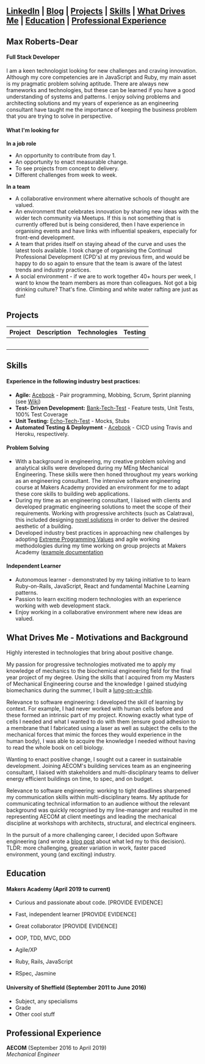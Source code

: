 [LinkedIn](LINK) | [Blog](LINK) | [Projects](#githubProjects) | [Skills](#skills) | [What Drives Me](#drivers) | [Education](#education) | [Professional Experience](#professionalExperience) 
---

## Max Roberts-Dear

#### Full Stack Developer

I am a keen technologist looking for new challenges and craving innovation. Although my core competencies are in JavaScript and Ruby, my main asset is my pragmatic problem solving aptitude. There are always new frameworks and technologies, but these can be learned if you have a good understanding of systems and patterns. I enjoy solving problems and architecting solutions and my years of experience as an engineering consultant have taught me the importance of keeping the business problem that you are trying to solve in perspective.

#### What I'm looking for

**In a job role**

* An opportunity to contribute from day 1. 
* An opportunity to enact measurable change.
* To see projects from concept to delivery.
* Different challenges from week to week.

**In a team**

* A collaborative environment where alternative schools of thought are valued.
* An environment that celebrates innovation by sharing new ideas with the wider tech community via Meetups. If this is not something that is currently offered but is being considered, then I have experience in organising events and have links with influential speakers, especially for front-end development. 
* A team that prides itself on staying ahead of the curve and uses the latest tools available. I took charge of organising the Continual Professional Development (CPD's) at my previous firm, and would be happy to do so again to ensure that the team is aware of the latest trends and industry practices. 
* A social environment - if we are to work together 40+ hours per week, I want to know the team members as more than colleagues. Not got a big drinking culture? That's fine. Climbing and white water rafting are just as fun!

## <a name = "githubProjects">Projects</a>

| Project     | Description | Technologies | Testing |
|-------------|:-------------:|:------------:| :------------:|
| | | | | 
| | | | |
| | | | |
| | | | |
| | | | |


## <a name = "skills">Skills</a>

#### Experience in the following industry best practices:

- **Agile:** [Acebook](https://github.com/MaxRobertsDear/acebook-Isambard) - Pair programming, Mobbing, Scrum, Sprint planning (see [Wiki](https://github.com/MaxRobertsDear/acebook-Isambard/wiki))
- **Test- Driven Development:** [Bank-Tech-Test](LINK) - Feature tests, Unit Tests, 100% Test Coverage
- **Unit Testing:** [Echo-Tech-Test](LINK) - Mocks, Stubs
- **Automated Testing & Deployment**  - [Acebook](https://github.com/MaxRobertsDear/acebook-Isambard) - CICD using Travis and Heroku, respectively.

#### Problem Solving
- With a background in engineering, my creative problem solving and analytical skills were developed during my MEng Mechanical Engineering. These skills were then honed throughout my years working as an engineering consultant. The intensive software engineering course at Makers Academy provided an environment for me to adapt these core skills to building web applications. 
- During my time as an engineering consultant, I liaised with clients and developed pragmatic engineering solutions to meet the scope of their requirements. Working with progressive architects (such as Calatrava), this included designing [novel solutions](https://www.greenwichpeninsula.co.uk/whats-on/the-peninsulist/peninsula-place/) in order to deliver the desired aesthetic of a building. 
- Developed industry best practices in approaching new challenges by adopting [Extreme Programming Values](http://www.extremeprogramming.org/values.html) and agile working methodologies during my time working on group projects at Makers Academy ([example documentation](https://github.com/MaxRobertsDear/acebook-Isambard/wiki) 

#### Independent Learner
- Autonomous learner - demonstrated by my taking initiative to to learn Ruby-on-Rails, JavaScript, React and fundamental Machine Learning patterns.
- Passion to learn exciting modern technologies with an experience working with web development stack.
- Enjoy working in a collaborative environment where new ideas are valued.

## <a name = "drivers">What Drives Me - Motivations and Background</a> 

Highly interested in technologies that bring about positive change. 

My passion for progressive technologies motivated me to apply my knowledge of mechanics to the biochemical engineering field for the final year project of my degree. Using the skills that I acquired from my Masters of Mechanical Engineering course and the knowledge I gained studying biomechanics during the summer, I built a [lung-on-a-chip](LINK).

Relevance to software engineering: I developed the skill of learning by context. For example, I had never worked with human cells before and these formed an intrinsic part of my project. Knowing exactly what type of cells I needed and what I wanted to do with them (ensure good adhesion to a membrane that I fabricated using a laser as well as subject the cells to the mechanical forces that mimic the forces they would experience in the human body), I was able to acquire the knowledge I needed without having to read the whole book on cell biology. 

Wanting to enact positive change, I sought out a career in sustainable development. Joining AECOM's building services team as an engineering consultant, I liaised with stakeholders and multi-disciplinary teams to deliver energy efficient buildings on time, to spec, and on budget.

Relevance to software engineering: working to tight deadlines sharpened my communication skills within multi-disciplinary teams. My aptitude for communicating technical information to an audience without the relevant background was quickly recognised by my line-manager and resulted in me representing AECOM at client meetings and leading the mechanical discipline at workshops with architects, structural, and electrical engineers. 

In the pursuit of a more challenging career, I decided upon Software engineering (and wrote a [blog post](LINK) about what led my to this decision). TLDR: more challenging, greater variation in work, faster paced environment, young (and exciting) industry.

## <a name = "education">Education</a>


#### Makers Academy (April 2019 to current)

- Curious and passionate about code. [PROVIDE EVIDENCE]
- Fast, independent learner [PROVIDE EVIDENCE]
- Great collaborator [PROVIDE EVIDENCE]

- OOP, TDD, MVC, DDD
- Agile/XP
- Ruby, Rails, JavaScript
- RSpec, Jasmine

#### University of Sheffield (September 2011 to June 2016)

- Subject, any specialisms
- Grade
- Other cool stuff

## <a name = "professionalExperience">Professional Experience</a>

**AECOM** (September 2016 to April 2019)   
*Mechanical Engineer*  
